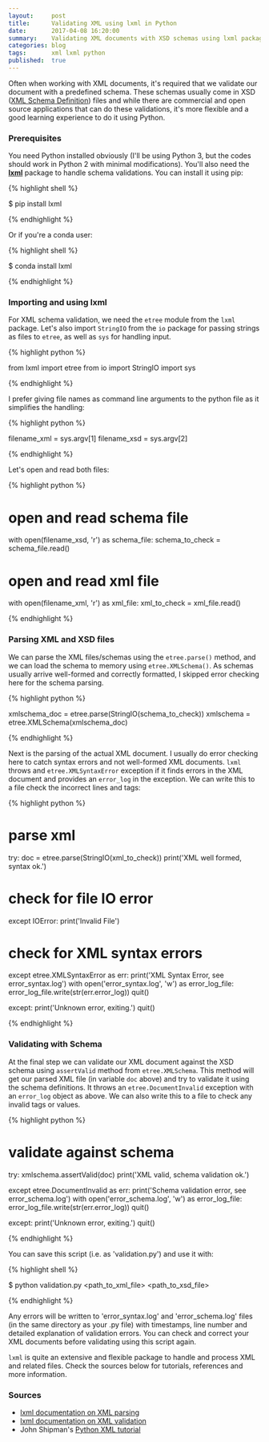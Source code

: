 ```yaml
---
layout:     post
title:      Validating XML using lxml in Python
date:       2017-04-08 16:20:00
summary:    Validating XML documents with XSD schemas using lxml package in Python
categories: blog
tags:       xml lxml python
published:  true
---
```


Often when working with XML documents, it's required that we validate our document with a predefined schema. These schemas usually come in XSD ([XML Schema Definition](https://www.wikiwand.com/en/XML_Schema_(W3C))) files and while there are commercial and open source applications that can do these validations, it's more flexible and a good learning experience to do it using Python.

### Prerequisites

You need Python installed obviously (I'll be using Python 3, but the codes should work in Python 2 with minimal modifications). You'll also need the [**lxml**](http://lxml.de/3.0/index.html) package to handle schema validations. You can install it using pip:

{% highlight shell %}

$ pip install lxml

{% endhighlight %}

Or if you're a conda user:

{% highlight shell %}

$ conda install lxml

{% endhighlight %}

### Importing and using lxml

For XML schema validation, we need the `etree` module from the `lxml` package. Let's also import `StringIO` from the `io` package for passing strings as files to `etree`, as well as `sys` for handling input.

{% highlight python %}

from lxml import etree
from io import StringIO
import sys

{% endhighlight %}

I prefer giving file names as command line arguments to the python file as it simplifies the handling:

{% highlight python %}

filename_xml = sys.argv[1]
filename_xsd = sys.argv[2]

{% endhighlight %}

Let's open and read both files:

{% highlight python %}

# open and read schema file
with open(filename_xsd, 'r') as schema_file:
    schema_to_check = schema_file.read()

# open and read xml file
with open(filename_xml, 'r') as xml_file:
    xml_to_check = xml_file.read()

{% endhighlight %}

### Parsing XML and XSD files

We can parse the XML files/schemas using the `etree.parse()` method, and we can load the schema to memory using `etree.XMLSchema()`. As schemas usually arrive well-formed and correctly formatted, I skipped error checking here for the schema parsing.

{% highlight python %}

xmlschema_doc = etree.parse(StringIO(schema_to_check))
xmlschema = etree.XMLSchema(xmlschema_doc)

{% endhighlight %}

Next is the parsing of the actual XML document. I usually do error checking here to catch syntax errors and not well-formed XML documents. `lxml` throws and `etree.XMLSyntaxError` exception if it finds errors in the XML document and provides an `error_log` in the exception. We can write this to a file check the incorrect lines and tags:

{% highlight python %}

# parse xml
try:
    doc = etree.parse(StringIO(xml_to_check))
    print('XML well formed, syntax ok.')

# check for file IO error
except IOError:
    print('Invalid File')

# check for XML syntax errors
except etree.XMLSyntaxError as err:
    print('XML Syntax Error, see error_syntax.log')
    with open('error_syntax.log', 'w') as error_log_file:
        error_log_file.write(str(err.error_log))
    quit()

except:
    print('Unknown error, exiting.')
    quit()

{% endhighlight %}

### Validating with Schema

At the final step we can validate our XML document against the XSD schema using `assertValid` method from `etree.XMLSchema`. This method will get our parsed XML file (in variable `doc` above) and try to validate it using the schema definitions. It throws an `etree.DocumentInvalid` exception with an `error_log` object as above. We can also write this to a file to check any invalid tags or values.

{% highlight python %}

# validate against schema
try:
    xmlschema.assertValid(doc)
    print('XML valid, schema validation ok.')

except etree.DocumentInvalid as err:
    print('Schema validation error, see error_schema.log')
    with open('error_schema.log', 'w') as error_log_file:
        error_log_file.write(str(err.error_log))
    quit()

except:
    print('Unknown error, exiting.')
    quit()

{% endhighlight %}

You can save this script (i.e. as 'validation.py') and use it with:

{% highlight shell %}

$ python validation.py <path_to_xml_file> <path_to_xsd_file>

{% endhighlight %}

Any errors will be written to 'error_syntax.log' and 'error_schema.log' files (in the same directory as your .py file) with timestamps, line number and detailed explanation of validation errors. You can check and correct your XML documents before validating using this script again.

`lxml` is quite an extensive and flexible package to handle and process XML and related files. Check the sources below for tutorials, references and more information.

### Sources

- [lxml documentation on XML parsing](http://lxml.de/parsing.html)
- [lxml documentation on XML validation](http://lxml.de/validation.html)
- John Shipman's [Python XML tutorial](http://infohost.nmt.edu/tcc/help/pubs/pylxml/web/index.html)
